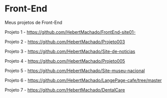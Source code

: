 # Front-End
Meus projetos de Front-End

Projeto 1 - https://github.com/HebertMachado/FrontEnd-site01-

Projeto 2 - https://github.com/HebertMachado/Projeto003

Projeto 3 - https://github.com/HebertMachado/Site-de-noticias

Projeto 4 - https://github.com/HebertMachado/Projeto005

Projeto 5 - https://github.com/HebertMachado/Site-museu-nacional

Projeto 6 - https://github.com/HebertMachado/LangePage-cafe/tree/master

Projeto 7 - https://github.com/HebertMachado/DentalCare

